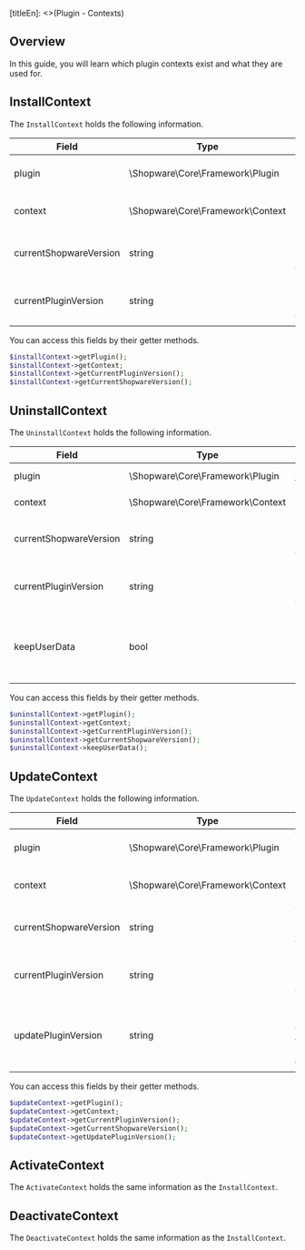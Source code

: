 [titleEn]: <>(Plugin - Contexts)

## Overview
In this guide, you will learn which plugin contexts exist and what they are used for.

## InstallContext

The `InstallContext` holds the following information.

| Field                  | Type                             | Usage                          |
|------------------------|----------------------------------|--------------------------------|
| plugin                 | \Shopware\Core\Framework\Plugin  | The plugin to install          |
| context                | \Shopware\Core\Framework\Context | The shop context               |
| currentShopwareVersion | string                           | The current `Shopware` version |
| currentPluginVersion   | string                           | The current plugin version     |


You can access this fields by their getter methods.

```php
$installContext->getPlugin();
$installContext->getContext;
$installContext->getCurrentPluginVersion();
$installContext->getCurrentShopwareVersion();
```

## UninstallContext

The `UninstallContext` holds the following information.

| Field                  | Type                             | Usage                                                |
|------------------------|----------------------------------|------------------------------------------------------|
| plugin                 | \Shopware\Core\Framework\Plugin  | The plugin to uninstall                              |
| context                | \Shopware\Core\Framework\Context | The shop context                                     |
| currentShopwareVersion | string                           | The current `Shopware` version                       |
| currentPluginVersion   | string                           | The current plugin version                           |
| keepUserData           | bool                             | Holds information if the User-Data should be deleted |


You can access this fields by their getter methods.

```php
$uninstallContext->getPlugin();
$uninstallContext->getContext;
$uninstallContext->getCurrentPluginVersion();
$uninstallContext->getCurrentShopwareVersion();
$uninstallContext->keepUserData();
```

## UpdateContext

The `UpdateContext` holds the following information.

| Field                  | Type                             | Usage                           |
|------------------------|----------------------------------|---------------------------------|
| plugin                 | \Shopware\Core\Framework\Plugin  | The plugin to update            |
| context                | \Shopware\Core\Framework\Context | The shop context                |
| currentShopwareVersion | string                           | The current `Shopware` version  |
| currentPluginVersion   | string                           | The current plugin version      |
| updatePluginVersion    | string                           | The plugin version to update to |


You can access this fields by their getter methods.

```php
$updateContext->getPlugin();
$updateContext->getContext;
$updateContext->getCurrentPluginVersion();
$updateContext->getCurrentShopwareVersion();
$updateContext->getUpdatePluginVersion();
```

## ActivateContext

The `ActivateContext` holds the same information as the `InstallContext`.

## DeactivateContext

The `DeactivateContext` holds the same information as the `InstallContext`.